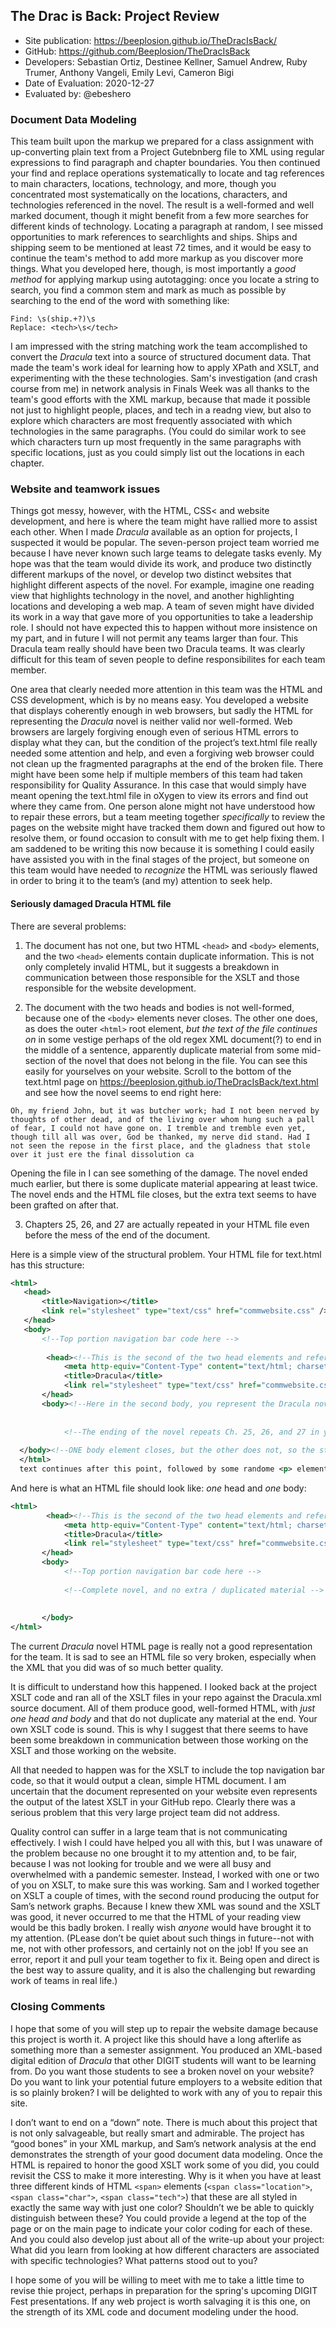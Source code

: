 ## The Drac is Back: Project Review

* Site publication: <https://beeplosion.github.io/TheDracIsBack/>
* GitHub: <https://github.com/Beeplosion/TheDracIsBack>
* Developers: Sebastian Ortiz, Destinee Kellner, Samuel Andrew, Ruby Trumer, Anthony Vangeli, Emily Levi, Cameron Bigi
* Date of Evaluation: 2020-12-27
* Evaluated by: @ebeshero

### Document Data Modeling
This team built upon the markup we prepared for a class assignment with up-converting plain text from a Project Gutebnberg file to XML using regular expressions to find paragraph and chapter boundaries. You then continued your find and replace operations systematically to locate and tag references to main characters, locations, technology, and more, though you concentrated most systematically on the locations, characters, and technologies referenced in the novel. The result is a well-formed and well marked document, though it might benefit from a few more searches for different kinds of technology. Locating a paragraph at random, I see missed opportunities to mark references to searchlights and ships. Ships and shipping seem to be mentioned at least 72 times, and it would be easy to continue the team's method to add more markup as you discover more things. What you developed here, though, is most importantly a *good method* for applying markup using autotagging: once you locate a string to search, you find a common stem and mark as much as possible by searching to the end of the word with something like: 

```
Find: \s(ship.+?)\s
Replace: <tech>\s</tech>
```

I am impressed with the string matching work the team accomplished to convert the *Dracula* text into a source of structured document data. That made the team's work ideal for learning how to apply XPath and XSLT, and experimenting with the these technologies. Sam's investigation (and crash course from me) in network analysis in Finals Week was all thanks to the team's good efforts with the XML markup, because that made it possible not just to highlight people, places, and tech in a readng view, but also to explore which characters are most frequently associated with which technologies in the same paragraphs. (You could do similar work to see which characters turn up most frequently in the same paragraphs with specific locations, just as you could simply list out the locations in each chapter.

### Website and teamwork issues
Things got messy, however, with the HTML, CSS< and website development, and here is where the team might have rallied more to assist each other. When I made *Dracula* available as an option for projects, I suspected it would be popular. The seven-person project team worried me because I have never known such large teams to delegate tasks evenly. My hope was that the team would divide its work, and produce two distinctly different markups of the novel, or develop two distinct websites that highlight different aspects of the novel. For example, imagine one reading view that highlights technology in the novel, and another highlighting locations and developing a web map. A team of seven might have divided its work in a way that gave more of you opportunities to take a leadership role. I should not have expected this to happen without more insistence on my part, and in future I will not permit any teams larger than four. This Dracula team really should have been two Dracula teams. It was clearly difficult for this team of seven people to define responsibilites for each team member. 

One area that clearly needed more attention in this team was the HTML and CSS development, which is by no means easy. You developed a website that displays coherently enough in web browsers, but sadly the HTML for representing the  *Dracula* novel is neither valid nor well-formed. Web browsers are largely forgiving enough even of serious HTML errors to display what they can, but the condition of the project’s text.html file really needed some attention and help, and even a forgiving web browser could not clean up the fragmented paragraphs at the end of the broken file. There might have been some help if multiple members of this team had taken responsibility for Quality Assurance. In this case that would simply have meant opening the text.html file in oXygen to view its errors and find out where they came from. One person alone might not have understood how to repair these errors, but a team meeting together *specifically* to review the pages on the website might have tracked them down and figured out how to resolve them, or found occasion to consult with me to get help fixing them. I am saddened to be writing this now because it is something I could easily have assisted you with in the final stages of the project, but someone on this team would have needed to *recognize* the HTML was seriously flawed in order to bring it to the team’s (and my) attention to seek help. 

#### Seriously damaged Dracula HTML file

There are several problems:

1) The document has not one, but two HTML `<head>` and `<body>` elements, and the two `<head>` elements contain duplicate information. This is not only completely invalid HTML, but it suggests a breakdown in communication between those responsible for the XSLT and those responsible for the website development. 

2) The document with the two heads and bodies is not well-formed, because one of the `<body>` elements never closes. The other one does, as does the outer `<html>` root element, *but the text of the file continues on* in some vestige perhaps of the old regex XML document(?) to end in the middle of a sentence, apparently duplicate material from some mid-section of the novel that does not belong in the file. You can see this easily for yourselves on your website. Scroll to the bottom of the text.html page on  <https://beeplosion.github.io/TheDracIsBack/text.html> and see how the novel seems to end right here:

```
Oh, my friend John, but it was butcher work; had I not been nerved by thoughts of other dead, and of the living over whom hung such a pall of fear, I could not have gone on. I tremble and tremble even yet, though till all was over, God be thanked, my nerve did stand. Had I not seen the repose in the first place, and the gladness that stole over it just ere the final dissolution ca
```

Opening the file in <oXygen/> I can see something of the damage. The novel ended much earlier, but there is some duplicate material appearing at least twice. The novel ends and the HTML file closes, but the extra text seems to have been grafted on after that.

3) Chapters 25, 26, and 27 are actually repeated in your HTML file even before the mess of the end of the document.

Here is a simple view of the structural problem. Your HTML file for text.html has this structure:

```xml
<html>
   <head>
       <title>Navigation></title>
       <link rel="stylesheet" type="text/css" href="commwebsite.css" />
   </head>
   <body>
       <!--Top portion navigation bar code here -->
   
        <head><!--This is the second of the two head elements and references the exact same CSS -->
            <meta http-equiv="Content-Type" content="text/html; charset=utf-8" />
            <title>Dracula</title>
            <link rel="stylesheet" type="text/css" href="commwebsite.css" />
       </head>
       <body><!--Here in the second body, you represent the Dracula novel -->
   
   
            <!--The ending of the novel repeats Ch. 25, 26, and 27 in your version. -->
            
  </body><!--ONE body element closes, but the other does not, so the structure of this file is not well-formed. -->
  </html>
  text continues after this point, followed by some randome <p> elements, that end in a broken <p> with a half sentence. 
```

And here is what an HTML file should look like: *one* head and *one* body:

```xml
<html>
        <head><!--This is the second of the two head elements and references the exact same CSS -->
            <meta http-equiv="Content-Type" content="text/html; charset=utf-8" />
            <title>Dracula</title>
            <link rel="stylesheet" type="text/css" href="commwebsite.css" />
       </head>
       <body>
            <!--Top portion navigation bar code here -->
            
            <!--Complete novel, and no extra / duplicated material -->
       
       
       </body>
</html>
```

The current *Dracula* novel HTML page is really not a good representation for the team. It is sad to see an HTML file so very broken, especially when the XML that you did was of so much better quality. 

It is difficult to understand how this happened. I looked back at the project XSLT code and ran all of the XSLT files in your repo against the Dracula.xml source document. All of them produce good, well-formed HTML, with *just one head and body* and that do not duplicate any material at the end. Your own XSLT code is sound. This is why I suggest that there seems to have been some breakdown in communication between those working on the XSLT and those working on the website. 

All that needed to happen was for the XSLT to include the top navigation bar code, so that it would output a clean, simple HTML document. I am uncertain that the document represented on your website even represents the output of the latest XSLT in your GitHub repo. Clearly there was a serious problem that this very large project team did not address.

Quality control can suffer in a large team that is not communicating effectively. I wish I could have helped you all with this, but I was unaware of the problem because no one brought it to my attention and, to be fair, because I was not looking for trouble and we were all busy and overwhelmed with a pandemic semester. Instead, I worked with one or two of you on XSLT, to make sure this was working. Sam and I worked together on XSLT a couple of times, with the second round producing the output for Sam’s network graphs. Because I knew thew XML was sound and the XSLT was good, it never occurred to me that the HTML of your reading view would be this badly broken. I really wish *anyone* would have brought it to my attention. (PLease don’t be quiet about such things in future--not with me, not with other professors, and certainly not on the job! If you see an error, report it and pull your team together to fix it. Being open and direct is the best way to assure quality, and it is also the challenging but rewarding work of teams in real life.)

### Closing Comments
I hope that some of you will step up to repair the website damage because this project is worth it. A project like this should have a long afterlife as something more than a semester assignment. You produced an XML-based digital edition of *Dracula* that other DIGIT students will want to be learning from. Do you want those students to see a broken novel on your website? Do you want to link your potential future employers to a website edition that is so plainly broken? I will be delighted to work with any of you to repair this site.

I don’t want to end on a “down” note. There is much about this project that is not only salvageable, but really smart and admirable. The project has “good bones” in your XML markup, and Sam’s network analysis at the end demonstrates the strength of your good document data modeling. Once the HTML is repaired to honor the good XSLT work some of you did, you could revisit the CSS to make it more interesting. Why is it when you have at least three different kinds of HTML `<span>` elements (`<span class="location">`, `<span class="char">`, `<span class="tech">`) that these are all styled in exactly the same way with just one color? Shouldn’t we be able to quickly distinguish between these? You could provide a legend at the top of the page or on the main page to indicate your color coding for each of these. And you could also develop just about all of the write-up about your project: What did you learn from looking at how different characters are associated with specific technologies? What patterns stood out to you? 

I hope some of you will be willing to meet with me to take a little time to revise thie project, perhaps in preparation for the spring's upcoming DIGIT Fest presentations. If any web project is worth salvaging it is this one, on the strength of its XML code and document modeling under the hood. 
